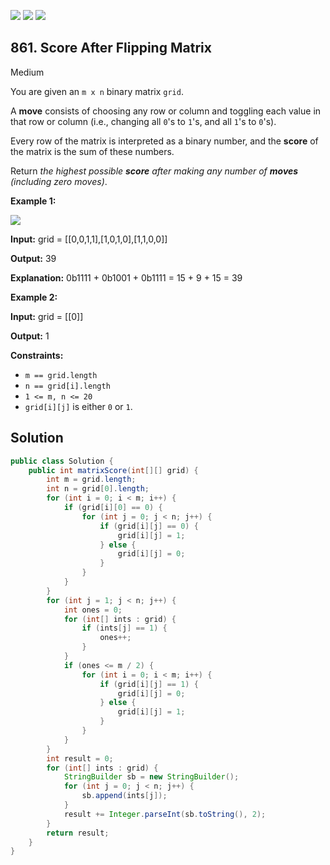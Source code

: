[![](https://img.shields.io/github/stars/javadev/LeetCode-in-Java?label=Stars&style=flat-square)](https://github.com/javadev/LeetCode-in-Java)
[![](https://img.shields.io/github/forks/javadev/LeetCode-in-Java?label=Fork%20me%20on%20GitHub%20&style=flat-square)](https://github.com/javadev/LeetCode-in-Java/fork)
[![](https://img.shields.io/badge/-LeetCode%20in%20Kotlin-blue?style=flat-square)](https://github.com/javadev/LeetCode-in-Kotlin)

## 861\. Score After Flipping Matrix

Medium

You are given an `m x n` binary matrix `grid`.

A **move** consists of choosing any row or column and toggling each value in that row or column (i.e., changing all `0`'s to `1`'s, and all `1`'s to `0`'s).

Every row of the matrix is interpreted as a binary number, and the **score** of the matrix is the sum of these numbers.

Return _the highest possible **score** after making any number of **moves** (including zero moves)_.

**Example 1:**

![](https://assets.leetcode.com/uploads/2021/07/23/lc-toogle1.jpg)

**Input:** grid = \[\[0,0,1,1],[1,0,1,0],[1,1,0,0]]

**Output:** 39

**Explanation:** 0b1111 + 0b1001 + 0b1111 = 15 + 9 + 15 = 39

**Example 2:**

**Input:** grid = \[\[0]]

**Output:** 1

**Constraints:**

*   `m == grid.length`
*   `n == grid[i].length`
*   `1 <= m, n <= 20`
*   `grid[i][j]` is either `0` or `1`.

## Solution

```java
public class Solution {
    public int matrixScore(int[][] grid) {
        int m = grid.length;
        int n = grid[0].length;
        for (int i = 0; i < m; i++) {
            if (grid[i][0] == 0) {
                for (int j = 0; j < n; j++) {
                    if (grid[i][j] == 0) {
                        grid[i][j] = 1;
                    } else {
                        grid[i][j] = 0;
                    }
                }
            }
        }
        for (int j = 1; j < n; j++) {
            int ones = 0;
            for (int[] ints : grid) {
                if (ints[j] == 1) {
                    ones++;
                }
            }
            if (ones <= m / 2) {
                for (int i = 0; i < m; i++) {
                    if (grid[i][j] == 1) {
                        grid[i][j] = 0;
                    } else {
                        grid[i][j] = 1;
                    }
                }
            }
        }
        int result = 0;
        for (int[] ints : grid) {
            StringBuilder sb = new StringBuilder();
            for (int j = 0; j < n; j++) {
                sb.append(ints[j]);
            }
            result += Integer.parseInt(sb.toString(), 2);
        }
        return result;
    }
}
```